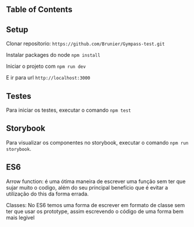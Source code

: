 ## Table of Contents
 
## Setup
 Clonar repositorio:
 `https://github.com/Brunier/Gympass-test.git`
 
 Instalar packages do node
 `npm install`
 
 Iniciar o projeto com
 `npm run dev`
 
 E ir para url
 `http://localhost:3000`

## Testes
 Para iniciar os testes, executar o comando
`npm test`

## Storybook
 Para visualizar os componentes no storybook, executar o comando
`npm run storybook`.

## ES6
Arrow function: é uma ótima maneira de escrever uma função sem ter que sujar muito o codigo, além do seu principal benefício que é evitar a utilização do this da forma errada.

Classes: No ES6 temos uma forma de escrever em formato de classe sem ter que usar os prototype, assim escrevendo o código de uma forma bem mais legivel 
